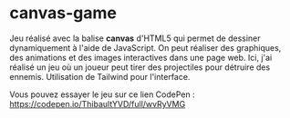 # canvas-game
Jeu réalisé avec la balise **canvas** d'HTML5 qui permet de dessiner dynamiquement à l'aide de JavaScript. On peut réaliser des graphiques, des animations et des images interactives dans une page web. Ici, j'ai réalisé un jeu où un joueur peut tirer des projectiles pour détruire des ennemis.
Utilisation de Tailwind pour l'interface.

Vous pouvez essayer le jeu sur ce lien CodePen :
https://codepen.io/ThibaultYVD/full/wvRyVMG